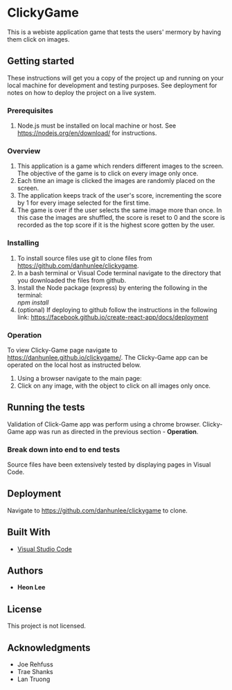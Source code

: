 # ClickyGame

This is a webiste application game that tests the users' mermory by having them click on images. 

## Getting started 

These instructions will get you a copy of the project up and running on your local machine for development and testing purposes. See deployment for notes on how to deploy the project on a live system. 

### Prerequisites
1. Node.js must be installed on local machine or host. See https://nodejs.org/en/download/ for instructions.
  
### Overview

1. This application is a game which renders different images to the screen. The objective of the game is to click on every image only once.
2. Each time an image is clicked the images are randomly placed on the screen.
3. The application keeps track of the user's score, incrementing the score by 1 for every image selected for the first time.
4. The game is over if the user selects the same image more than once. In this case the images are shuffled, the score is reset to 0 and the score is recorded as the top score if it is the highest score gotten by the user.

### Installing

1. To install source files use git to clone files from https://github.com/danhunlee/clickygame.
2. In a bash terminal or Visual Code terminal navigate to the directory that you downloaded the files from github.
3. Install the Node package (express) by entering the following in the terminal:   
    *npm install* 
4. (optional) If deploying to github follow the instructions in the following link: https://facebook.github.io/create-react-app/docs/deployment
   
### Operation
To view Clicky-Game page navigate to https://danhunlee.github.io/clickygame/.
The Clicky-Game app can be operated on the local host as instructed below.
1. Using a browser navigate to the main page:   
2. Click on any image, with the object to click on all images only once.
## Running the tests

Validation of Click-Game app was perform using a chrome browser. Clicky-Game app was run as directed in the previous section - **Operation**.  

### Break down into end to end tests

Source files have been extensively tested by displaying pages in Visual Code.

## Deployment

Navigate to https://github.com/danhunlee/clickygame to clone.

## Built With

* [Visual Studio Code](https://code.visualstudio.com/)

## Authors

* **Heon Lee**

## License

This project is not licensed.

## Acknowledgments
* Joe Rehfuss
* Trae Shanks
* Lan Truong




<!-- This project was bootstrapped with [Create React App](https://github.com/facebook/create-react-app).

## Available Scripts

In the project directory, you can run:

### `npm start`

Runs the app in the development mode.<br>
Open [http://localhost:3000](http://localhost:3000) to view it in the browser.

The page will reload if you make edits.<br>
You will also see any lint errors in the console.

### `npm test`

Launches the test runner in the interactive watch mode.<br>
See the section about [running tests](https://facebook.github.io/create-react-app/docs/running-tests) for more information.

### `npm run build`

Builds the app for production to the `build` folder.<br>
It correctly bundles React in production mode and optimizes the build for the best performance.

The build is minified and the filenames include the hashes.<br>
Your app is ready to be deployed!

See the section about [deployment](https://facebook.github.io/create-react-app/docs/deployment) for more information.

### `npm run eject`

**Note: this is a one-way operation. Once you `eject`, you can’t go back!**

If you aren’t satisfied with the build tool and configuration choices, you can `eject` at any time. This command will remove the single build dependency from your project.

Instead, it will copy all the configuration files and the transitive dependencies (Webpack, Babel, ESLint, etc) right into your project so you have full control over them. All of the commands except `eject` will still work, but they will point to the copied scripts so you can tweak them. At this point you’re on your own.

You don’t have to ever use `eject`. The curated feature set is suitable for small and middle deployments, and you shouldn’t feel obligated to use this feature. However we understand that this tool wouldn’t be useful if you couldn’t customize it when you are ready for it.

## Learn More

You can learn more in the [Create React App documentation](https://facebook.github.io/create-react-app/docs/getting-started).

To learn React, check out the [React documentation](https://reactjs.org/).

### Code Splitting

This section has moved here: https://facebook.github.io/create-react-app/docs/code-splitting

### Analyzing the Bundle Size

This section has moved here: https://facebook.github.io/create-react-app/docs/analyzing-the-bundle-size

### Making a Progressive Web App

This section has moved here: https://facebook.github.io/create-react-app/docs/making-a-progressive-web-app

### Advanced Configuration

This section has moved here: https://facebook.github.io/create-react-app/docs/advanced-configuration

### Deployment

This section has moved here: https://facebook.github.io/create-react-app/docs/deployment

### `npm run build` fails to minify

This section has moved here: https://facebook.github.io/create-react-app/docs/troubleshooting#npm-run-build-fails-to-minify -->

